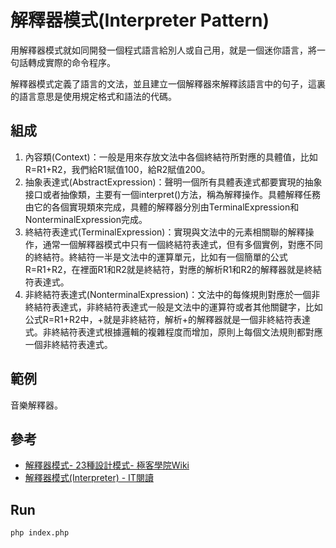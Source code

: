 # 解釋器模式(Interpreter Pattern)
用解釋器模式就如同開發一個程式語言給別人或自己用，就是一個迷你語言，將一句話轉成實際的命令程序。

解釋器模式定義了語言的文法，並且建立一個解釋器來解釋該語言中的句子，這裏的語言意思是使用規定格式和語法的代碼。

## 組成
1. 內容類(Context)：一般是用來存放文法中各個終結符所對應的具體值，比如R=R1+R2，我們給R1賦值100，給R2賦值200。
2. 抽象表達式(AbstractExpression)：聲明一個所有具體表達式都要實現的抽象接口或者抽像類，主要有一個interpret()方法，稱為解釋操作。具體解釋任務由它的各個實現類來完成，具體的解釋器分別由TerminalExpression和NonterminalExpression完成。
3. 終結符表達式(TerminalExpression)：實現與文法中的元素相關聯的解釋操作，通常一個解釋器模式中只有一個終結符表達式，但有多個實例，對應不同的終結符。終結符一半是文法中的運算單元，比如有一個簡單的公式R=R1+R2，在裡面R1和R2就是終結符，對應的解析R1和R2的解釋器就是終結符表達式。
4. 非終結符表達式(NonterminalExpression)：文法中的每條規則對應於一個非終結符表達式，非終結符表達式一般是文法中的運算符或者其他關鍵字，比如公式R=R1+R2中，+就是非終結符，解析+的解釋器就是一個非終結符表達式。非終結符表達式根據邏輯的複雜程度而增加，原則上每個文法規則都對應一個非終結符表達式。

## 範例
音樂解釋器。

## 參考
- [解釋器模式- 23種設計模式- 極客學院Wiki](http://wiki.jikexueyuan.com/project/java-design-pattern/interpreter-pattern.html)
- [解釋器模式(Interpreter) - IT閱讀](https://www.itread01.com/articles/1475891485.html)

## Run
```
php index.php
```

